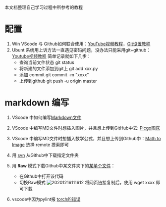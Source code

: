 本文档整理自己学习过程中所参考的教程
# 配置
1. Win  VScode 与 Github如何联合使用：[YouTube视频教程](https://www.youtube.com/c/DevWorldInfo/videos)，[Git设置教程](https://zhuanlan.zhihu.com/p/23167699)
2. Ubunt 系统用上诉方法一直遇见密码问题，没办法只能采用git+github：[Youtube视频教程](https://www.youtube.com/watch?v=ZMgLZUYd8Cw)
简单记录就如下几步：
   - 查询当前文件状态
     git status
   - 将新建的文件添加到git上
     git add xxx.py
   - 添加 commit
     git commit -m "xxxx" 
   - 上传到github
     git push -u origin master
# markdown 编写
1. VScode 中如何编写[Markdown文件](https://zhuanlan.zhihu.com/p/56943330)
2. VScode 中编写MD文件时想插入图片，并且想上传到GitHub中去: [Picgo图床](https://zhuanlan.zhihu.com/p/131584831)
3. VScode 中编写MD文件时想插入数学公式，并且想上传到Github中：[Math to Image](https://medium.com/spencerweekly/vs-code-math-to-image-write-latex-math-equations-in-github-markdown-the-easy-way-9fa8b81dc910) 选择 remote 摸索即可
4. 用 [svn](https://blog.csdn.net/old__tree/article/details/80671781) 从Github中下载指定文件夹
5. 用 **Raw** 模式下载Github中某文件夹下的[某单个文件](https://www.cnblogs.com/lllcccddd/p/11264054.html)：
   - 在Github中打开该代码
   - 切换Raw模式
   ![20201216111612](https://cdn.jsdelivr.net/gh/yipliu/Image/20201216111612.png)
   将网页链接复制后，使用 wget xxxx 即可下载

6. vscode中因为pylint报 [torch的错误](https://blog.csdn.net/qq_33757398/article/details/107673099)